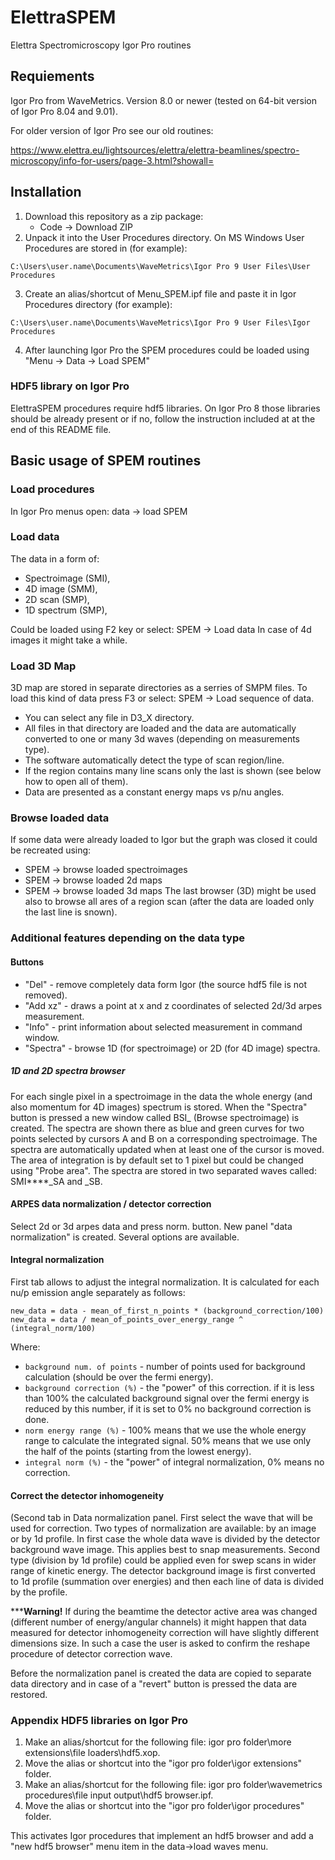 # ElettraSPEM
Elettra Spectromicroscopy Igor Pro routines

## Requiements
Igor Pro from WaveMetrics. Version 8.0 or newer (tested on 64-bit version of Igor Pro 8.04 and 9.01).

For older version of Igor Pro see our old routines: 

https://www.elettra.eu/lightsources/elettra/elettra-beamlines/spectro-microscopy/info-for-users/page-3.html?showall=

## Installation

1. Download this repository as a zip package:
    - Code -> Download ZIP
2. Unpack it into the User Procedures directory.
On MS Windows User Procedures are stored in (for example): 
```
C:\Users\user.name\Documents\WaveMetrics\Igor Pro 9 User Files\User Procedures
```
3. Create an alias/shortcut of Menu_SPEM.ipf file and paste it in Igor Procedures directory (for example):
```
C:\Users\user.name\Documents\WaveMetrics\Igor Pro 9 User Files\Igor Procedures
```
4. After launching Igor Pro the SPEM procedures could be loaded using "Menu -> Data -> Load SPEM"

### HDF5 library on Igor Pro
ElettraSPEM procedures require hdf5 libraries. On Igor Pro 8 those libraries should be already present or if no, follow the instruction included at at the end of this README file.

## Basic usage of SPEM routines

### Load procedures
In Igor Pro menus open: data -> load SPEM

### Load data
The data in a form of:
- Spectroimage (SMI),
- 4D image (SMM),
- 2D scan (SMP),
- 1D spectrum (SMP),

Could be loaded using F2 key or select: SPEM -> Load data
In case of 4d images it might take a while.

### Load 3D Map
3D map are stored in separate directories as a serries of SMPM files. 
To load this kind of data press F3 or select: SPEM -> Load sequence of data.

- You can select any file in D3_X directory.
- All files in that directory are loaded and the data are automatically converted to one or many 3d waves (depending on measurements type).
- The software automatically detect the type of scan region/line.
- If the region contains many line scans only the last is shown (see below how to open all of them).
- Data are presented as a constant energy maps vs p/nu angles.

### Browse loaded data
If some data were already loaded to Igor but the graph was closed it could be recreated using:
- SPEM -> browse loaded spectroimages
- SPEM -> browse loaded 2d maps
- SPEM -> browse loaded 3d maps
The last browser (3D) might be used also to browse all ares of a region scan (after the data are loaded only the last line is snown). 

### Additional features depending on the data type

#### Buttons
- "Del" - remove completely data form Igor (the source hdf5 file is not removed).
- "Add xz" - draws a point at x and z coordinates of selected 2d/3d arpes measurement.
- "Info" - print information about selected measurement in command window.
- "Spectra" - browse 1D (for spectroimage) or 2D (for 4D image) spectra.

##### 1D and 2D spectra browser
For each single pixel in a spectroimage in the data the whole energy (and also momentum for 4D images) spectrum is stored. When the "Spectra" button is pressed a new window called BSI_ (Browse spectroimage) is created. The spectra are shown there as blue and green curves for two points selected by cursors A and B on a corresponding spectroimage. The spectra are automatically updated when at least one of the cursor is moved. The area of integration is by default set to 1 pixel but could be changed using "Probe area". The spectra are stored in two separated waves called: SMI****_SA and _SB.



#### ARPES data normalization / detector correction
Select 2d or 3d arpes data and press norm. button. New panel "data normalization" is created. Several options are available.

#### Integral normalization
First tab allows to adjust the integral normalization. 
It is calculated for each nu/p emission angle separately as follows:

```
new_data = data - mean_of_first_n_points * (background_correction/100)
new_data = data / mean_of_points_over_energy_range ^ (integral_norm/100)
```
Where:
- `background num. of points` - number of points used for background calculation (should be over the fermi energy).
- `background correction (%)` - the "power" of this correction. if it is less than 100% the calculated background signal over the fermi energy is reduced by this number, if it is set to 0% no background correction is done.
- `norm energy range (%)` - 100% means that we use the whole energy range to calculate the integrated signal. 50% means that we use only the half of the points (starting from the lowest energy). 
- `integral norm (%)` - the "power" of integral normalization, 0% means no correction.


#### Correct the detector inhomogeneity
(Second tab in Data normalization panel.
First select the wave that will be used for correction. Two types of normalization are available: by an image or by 1d profile.
In first case the whole data wave is divided by the detector background wave image. This applies best to snap measurements.
Second type (division by 1d profile) could be applied even for swep scans in wider range of kinetic energy. The detector background image is first converted to 1d profile (summation over energies) and then each line of data is divided by the profile.

*****Warning!**
If during the beamtime the detector active area was changed (different number of energy/angular channels) it might happen that data measured for detector inhomogeneity correction will have slightly different dimensions size. In such a case the user is asked to confirm the reshape procedure of detector correction wave.

Before the normalization panel is created the data are copied to separate data directory and in case of a "revert" button is pressed the data are restored.


### Appendix HDF5 libraries on Igor Pro
1. Make an alias/shortcut for the following file: igor pro folder\more extensions\file loaders\hdf5.xop. 
2. Move the alias or shortcut into the "igor pro folder\igor extensions" folder.
3. Make an alias/shortcut for the following file: igor pro folder\wavemetrics procedures\file input output\hdf5 browser.ipf. 
4. Move the alias or shortcut into the "igor pro folder\igor procedures" folder. 

This activates Igor procedures that implement an hdf5 browser and add a "new hdf5 browser" menu item in the data->load waves menu.

